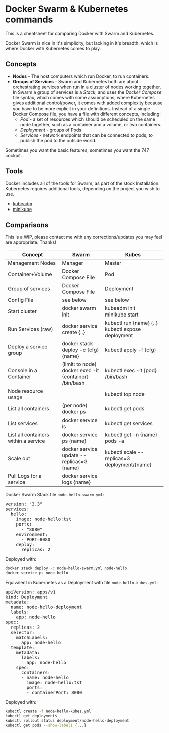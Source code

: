 # Docker Swarm & Kubernetes commands

This is a cheatsheet for comparing Docker with Swarm and Kubernetes.

Docker Swarm is nice in it's simplicity, but lacking in it's breadth, which is where Docker with Kubernetes comes to play.

## Concepts

* **Nodes** - The host computers which run Docker, to run containers.
* **Groups of Services** - Swarm and Kubernetes both are about orchestrating services when run in a cluster of nodes working together.  In Swarm a group of services is a *Stack*, and uses the *Docker Compose* file syntax, which comes with some assumptions; where Kubernetes gives additional control/power, it comes with added complexity because you have to be more explicit in your definitions.  Instead of a single Docker Compose file,  you have a file with different concepts, including:
    * *Pod* - a set of resources which should be scheduled on the same node together, such as a container and a volume, or two containers.
    * *Deployment* - groups of Pods
    * *Services* - network endpoints that can be connected to pods, to publish the pod to the outside world.

Sometimes you want the basic features, sometimes you want the 747 cockpit.

## Tools

Docker includes all of the tools for Swarm, as part of the stock Installation.  Kubernetes requires additional tools, depending on the project you wish to use.

* [kubeadm](https://kubernetes.io/docs/setup/independent/create-cluster-kubeadm/#24-initializing-your-master)
* [minikube](https://kubernetes.io/docs/getting-started-guides/minikube/)


## Comparisons

This is a WIP, please contact me with any corrections/updates you may feel are appropriate.  Thanks!

| Concept| Swarm | Kubes|
| ----- |----|-----|
| Management Nodes | Manager | Master |
| Container+Volume | Docker Compose File | Pod |
| Group of services | Docker Compose File | Deployment |
| Config File | see below| see below|
| Start cluster | docker swarm init | kubeadm init<br> minikube start|
| Run Services (raw) | docker service create {..} | kubectl run {name} {..}<br>kubectl expose deployment|
| Deploy a service group | docker stack deploy -c {cfg} {name} | kubectl apply -f {cfg}|
| Console in a Container | (limit: to node)<br>docker exec -it {container} /bin/bash| kubectl exec -it {pod} /bin/bash|
| Node resource usage | | kubectl top node|
| List all containers | (per node)<br>docker ps| kubectl get pods|
| List services | docker service ls | kubectl get services|
| List all containers within a service | docker service ps {name} | kubectl get -n {name} pods -a|
| Scale out | docker service update --replicas=3 {name}|kubectl scale --replicas=3 deployment/{name}|
| Pull Logs for a service | docker service logs {name} | |

Docker Swarm Stack file `node-hello-swarm.yml`:

<pre>
version: "3.3"
services:
  hello:
    image: node-hello:tst
    ports:
      - "8080"
    environment:
      - PORT=8080
    deploy:
      replicas: 2
</pre>

Deployed with:
```bash
docker stack deploy -c node-hello-swarm.yml node-hello
docker service ps node-hello
```

Equivalent in Kubernetes as a Deployment with file `node-hello-kubes.yml`:

<pre>
apiVersion: apps/v1
kind: Deployment
metadata:
  name: node-hello-deployment
  labels:
    app: node-hello
spec:
  replicas: 2
  selector:
    matchLabels:
      app: node-hello
  template:
    metadata:
      labels:
        app: node-hello
    spec:
      containers:
      - name: node-hello
        image: node-hello:tst
        ports:
        - containerPort: 8080
</pre>

Deployed with:

```bash
kubectl create -f node-hello-kubes.yml
kubectl get deployments
kubectl rollout status deployment/node-hello-deployment
kubectl get pods --show-labels {...}
```
